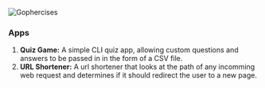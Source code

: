 ![Gophercises](https://gophercises.com/img/gophercises_logo.png)


### Apps

1. **Quiz Game:** A simple CLI quiz app, allowing custom questions and answers to be passed in in the form of a CSV file.
2. **URL Shortener:** A url shortener that looks at the path of any incomming web request and determines if it should redirect the user to a new page.
